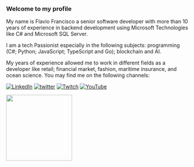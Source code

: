 
### Welcome to my profile

My name is Flavio Francisco a senior software developer with more than 10 years of experience in backend development using Microsoft Technologies like C# and Microsoft SQL Server.

I am a tech Passionist especially in the following subjects: programming (C#; Python; JavaScript; TypeScript and Go); blockchain and AI. 

My years of experience allowed me to work in different fields as a developer like retail; financial market, fashion, maritime insurance, and ocean science.
You may find me on the following channels:

[![LinkedIn](https://img.shields.io/badge/LinkedIn-0077B5?style=for-the-badge&logo=linkedin&logoColor=white)](https://www.linkedin.com/in/flaviofranciscofr/)
[![twitter](https://img.shields.io/badge/twitter-1DA1F2?style=for-the-badge&logo=twitter&logoColor=white)](https://twitter.com/ffrdeveloper)
[![Twitch](https://img.shields.io/badge/Twitch-9146FF?style=for-the-badge&logo=twitch&logoColor=white)](https://www.twitch.tv/ffrdeveloper)
[![YouTube](https://img.shields.io/badge/-YouTube-white?style=for-the-badge&logo=youtube&logoColor=red)](https://www.youtube.com/channel/UC5doIjbbREmSZ9TcUx1gxfw)

<div>
  <a href="https://github.com/flaviofrancisco"> <img height="180em" src="https://github-readme-stats.vercel.app/api?username=flaviofrancisco&show_icons=true&theme=tokyonight&include_all_commits=true&count_private=true"/>

